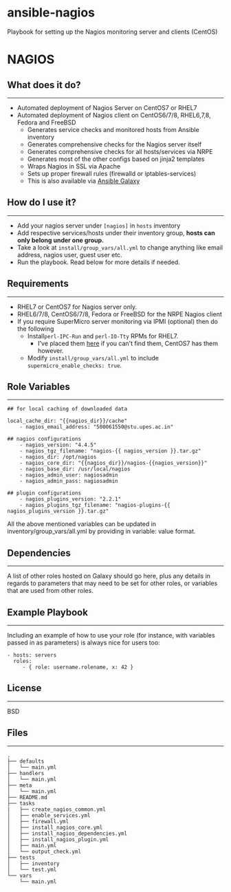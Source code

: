 ansible-nagios
==============
Playbook for setting up the Nagios monitoring server and clients (CentOS)

# NAGIOS


## What does it do?
-------
   - Automated deployment of Nagios Server on CentOS7 or RHEL7
   - Automated deployment of Nagios client on CentOS6/7/8, RHEL6,7,8, Fedora and FreeBSD
     * Generates service checks and monitored hosts from Ansible inventory
     * Generates comprehensive checks for the Nagios server itself
     * Generates comprehensive checks for all hosts/services via NRPE
     * Generates most of the other configs based on jinja2 templates
     * Wraps Nagios in SSL via Apache
     * Sets up proper firewall rules (firewalld or iptables-services)
     * This is also available via [Ansible Galaxy](https://galaxy.ansible.com/sadsfae/ansible-nagios/)

## How do I use it?
-------
   - Add your nagios server under `[nagios]` in `hosts` inventory
   - Add respective services/hosts under their inventory group, **hosts can only belong under one group.**
   - Take a look at `install/group_vars/all.yml` to change anything like email address, nagios user, guest user etc.
   - Run the playbook.  Read below for more details if needed.

## Requirements
-------
   - RHEL7 or CentOS7 for Nagios server only.
   - RHEL6/7/8, CentOS6/7/8, Fedora or FreeBSD for the NRPE Nagios client
   - If you require SuperMicro server monitoring via IPMI (optional) then do the following
     - Install```perl-IPC-Run``` and ```perl-IO-Tty``` RPMs for RHEL7.
       - I've placed them [here](https://funcamp.net/w/rpm/el7/) if you can't find them, CentOS7 has them however.
     - Modify ```install/group_vars/all.yml``` to include ```supermicro_enable_checks: true```.
     
## Role Variables
-------
    ## for local caching of downloaded data

    local_cache_dir: "{{nagios_dir}}/cache"
        - nagios_email_address: "500061550@stu.upes.ac.in"

    ## nagios configurations
        - nagios_version: "4.4.5"
        - nagios_tgz_filename: "nagios-{{ nagios_version }}.tar.gz"
        - nagios_dir: /opt/nagios
        - nagios_core_dir: "{{nagios_dir}}/nagios-{{nagios_version}}"
        - nagios_base_dir: /usr/local/nagios
        - nagios_admin_user: nagiosadmin
        - nagios_admin_pass: nagiosadmin

    ## plugin configurations
        - nagios_plugins_version: "2.2.1"
        - nagios_plugins_tgz_filename: "nagios-plugins-{{ nagios_plugins_version }}.tar.gz"

All the above mentioned variables can be updated in inventory/group_vars/all.yml by providing in variable: value format.

## Dependencies
------------

A list of other roles hosted on Galaxy should go here, plus any details in regards to parameters that may need to be set for other roles, or variables that are used from other roles.

## Example Playbook
----------------

Including an example of how to use your role (for instance, with variables passed in as parameters) is always nice for users too:

    - hosts: servers
      roles:
         - { role: username.rolename, x: 42 }

## License
-------

BSD

## Files
-------
```
.
├── defaults
│   └── main.yml
├── handlers
│   └── main.yml
├── meta
│   └── main.yml
├── README.md
├── tasks
|   ├── create_nagios_common.yml
│   ├── enable_services.yml
│   ├── firewall.yml
│   ├── install_nagios_core.yml
│   ├── install_nagios_dependencies.yml
│   ├── install_nagios_plugin.yml
│   ├── main.yml
│   └── output_check.yml
├── tests
│   ├── inventory
│   └── test.yml
└── vars
    └── main.yml

```
